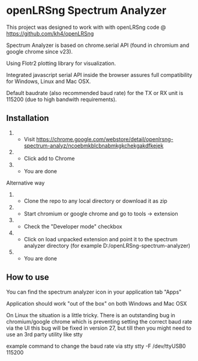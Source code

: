 openLRSng Spectrum Analyzer
=================================================
This project was designed to work with with openLRSng code @ https://github.com/kh4/openLRSng

Spectrum Analyzer is based on chrome.serial API (found in chromium and google chrome since v23).

Using Flotr2 plotting library for visualization.

Integrated javascript serial API inside the browser assures full compatibility for Windows, Linux and Mac OSX.

Default baudrate (also recommended baud rate) for the TX or RX unit is 115200 (due to high bandwith requirements).

Installation
------------
1. - Visit https://chrome.google.com/webstore/detail/openlrsng-spectrum-analyz/ncoebmkblcbnabmkgkchekgakdfkejek
2. - Click add to Chrome
3. - You are done

Alternative way

1. - Clone the repo to any local directory or download it as zip
2. - Start chromium or google chrome and go to tools -> extension
3. - Check the "Developer mode" checkbox
4. - Click on load unpacked extension and point it to the spectrum analyzer directory (for example D:/openLRSng-spectrum-analyzer)
5. - You are done

How to use
-----------
You can find the spectrum analyzer icon in your application tab "Apps"

Application should work "out of the box" on both Windows and Mac OSX

On Linux the situation is a little tricky.
There is an outstanding bug in chromium/google chrome which is preventing setting the correct baud rate via the UI
this bug will be fixed in version 27, but till then you might need to use an 3rd party utility like stty

example command to change the baud rate via stty
stty -F /dev/ttyUSB0 115200

